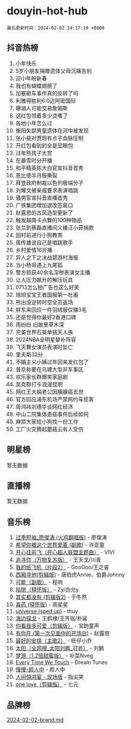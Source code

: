 # douyin-hot-hub

`最后更新时间：2024-02-02 14:17:19 +0800`

## 抖音热榜

1. 小年快乐
1. 5岁小朋友捐赠遗体父母沉痛告别
1. 迎小年盼新春
1. 我也有蝴蝶翅膀了
1. 加塞砸车事件真的反转了吗
1. 利雅得胜利6:0迈阿密国际
1. 曝湖人可能交易詹姆斯
1. 这红包领着多少烫嘴了
1. 各地小年怎么过
1. 衡阳失踪男童遗体在河中被发现
1. 张小斐对贾玲有点子血脉压制
1. 开红包看到的全是显眼包
1. 过年熊孩子大赏
1. 在暴雪时分开播
1. 和平精英陈大白官宣抖音首秀
1. 恩比德半月板撕裂
1. 拜登政府制裁以色列极端分子
1. 刘耀文被亲戚要求表演唱跳
1. 骚男官宣抖音直播首秀
1. 广铁集团增加退改签窗口
1. 赵露思的古风造型更新了
1. 触发越南卡点舞的100种物品
1. 张兰到蔡磊直播间义播汪小菲捐款
1. 回村前进行小狗教育
1. 周传雄说自己是唱跳歌手
1. 乡村爱情16开播
1. 异人之下之决战碧游村海报
1. 当小杨哥遇上九尾狐
1. 警方抓获40余名淫秽表演女主播
1. 让人压力飙升的解压玩具
1. 0713怎么拍广告也这么好笑
1. 旭旭宝宝王者国服第一杜甫
1. 熊出没逆转时空全员返场
1. 胖东来回应一件羽绒服仅赚3毛
1. 还是觉得你最好2香港口碑
1. 雨纷纷 旧故里草木深
1. 完美世界石昊单挑天人族
1. 2024NBA全明星替补阵容
1. 飞天舞女演员表演时坠亡
1. 里夫斯32分
1. 不婚主义小姨过年回来发红包了
1. 普京称要在乌建大型非军事区
1. 欢乐家长群爆笑家庭剧
1. 吴克群打卡浪漫昆明
1. 网红王大娟老公因胰腺癌去世
1. 官方回应浦东机场严禁网约车揽客
1. 周鸿祎刘德华谈网红经济
1. 中山二院集体患癌事件后续如何
1. 麻烦大家给小狗找一份工作
1. 工厂火灾腾起蘑菇云有人受伤

## 明星榜

暂无数据

## 直播榜

暂无数据

## 音乐榜

1. [过季短袖_廖俊涛 (火鸡翻唱版)](https://sf5-hl-cdn-tos.douyinstatic.com/obj/tos-cn-ve-2774/ogQVJl0tRBKxQgZji7YClFEBrVDeHpPTWfCZbQ) - 廖俊涛
1. [希望你被这个世界爱着 (副歌)](https://sf5-hl-cdn-tos.douyinstatic.com/obj/tos-cn-ve-2774/oUHCmWQfZlE3QQBKBeD8rCFLpJzPgCpImhsxMt) - 许亚童
1. [开心往前飞（开心超人联盟主题曲）](https://sf5-hl-cdn-tos.douyinstatic.com/obj/tos-cn-ve-2774/9d8fb7c82cf1421fb93a9fe925275e0a) - VIVI
1. [追寻你（万物复苏版）](https://sf6-cdn-tos.douyinstatic.com/obj/tos-cn-ve-2774/oYeAZJsbjIDit9APmBg8u6uDUQnHmoCf3gbo74) - 王天戈/川青
1. [我的纸飞机（片段2）](https://sf3-cdn-tos.douyinstatic.com/obj/tos-cn-ve-2774/oM2ZrKcg2CD5AeRB2gkeXOFB1IxAGJdZPazYHf) - GooGoo/王之睿
1. [西厢寻他(剪辑版)](https://sf5-hl-cdn-tos.douyinstatic.com/obj/tos-cn-ve-2774/oUsAVfAQKlRNxEv5qxvIB8o5qmIWUcXbzJKJhw) - 唐伯虎Annie、伯爵Johnny
1. [可能（副歌）](https://sf3-cdn-tos.douyinstatic.com/obj/tos-cn-ve-2774/cde1731888894259b333569393c2fb51) - 程响
1. [陷阱（释怀版）](https://sf5-hl-cdn-tos.douyinstatic.com/obj/tos-cn-ve-2774/oE8C21LeZrzKLDFfQYgMzx4GAIHageG5IzayY7) - Zy/白允y
1. [其实都没有 (剪辑版2)](https://sf5-hl-cdn-tos.douyinstatic.com/obj/tos-cn-ve-2774/oEBNQenHZtBhxYjGgUDQk0BCHTigQafgFlbQ7k) - 于冬然
1. [毒药 (释怀版)](https://sf5-hl-cdn-tos.douyinstatic.com/obj/tos-cn-ve-2774/oYILMEAzspdZBIzy4frJNB8ZHPHWAhiwowd4Ad) - 周星星
1. [universe (sped up)](https://sf5-hl-cdn-tos.douyinstatic.com/obj/tos-cn-ve-2774/oIQnurQLDCsdYeegkM4CKuVb23MZBXtX6QB8bv) - thuy
1. [海边探戈](https://sf5-hl-cdn-tos.douyinstatic.com/obj/tos-cn-ve-2774/os9gE0VQCGqt6VQkZDyBBYvfSDY0QFe3vVmubn) - 王鹤棣/王齐铭/朴鲨
1. [你看我多可爱（剪辑版）](https://sf5-hl-cdn-tos.douyinstatic.com/obj/tos-cn-ve-2774/018d241ee66a4a189b2fa9ea2fe3363d) - 宝韵童声
1. [有你在 (第一次见面你的开场白)](https://sf5-hl-cdn-tos.douyinstatic.com/obj/tos-cn-ve-2774/oAthrQ3ClJBfI57uBoFEgNDYtNCZ0TSYQQfxQ0) - 赵露思
1. [最好的安排（主歌2）](https://sf3-cdn-tos.douyinstatic.com/obj/tos-cn-ve-2774/oMMZX1DuHpMwgoDztBmZswgQnbCeeANZxBHkFY) - 旺仔小乔
1. [太阳（全网搜_太阳刘鹏_可听）](https://sf5-hl-cdn-tos.douyinstatic.com/obj/tos-cn-ve-2774/ogWbyIQnlBFImVbeDocRdCIYtBHlbJXgfZMvgz) - 刘鹏
1. [梦游（1.2倍甜蜜版）](https://sf3-cdn-tos.douyinstatic.com/obj/tos-cn-ve-2774/o4gyAUm8hwufoEABmwVIiQtHsFuGzAEEWtNMzo) - 补菜Nveg
1. [Every Time We Touch](https://sf5-hl-cdn-tos.douyinstatic.com/obj/tos-cn-ve-2774/ogN6lUKQeBBfEVhIOMikG1CcJjugxk1tztZyhP) - Dream Tunes
1. [慢慢-颜人中](https://sf6-cdn-tos.douyinstatic.com/obj/tos-cn-ve-2774/ocjHNfBXdBxQNC8ZGAeoLMFTUgtBg8bkExunDC) - 颜人中
1. [人间惊鸿宴 - 现场版](https://sf6-cdn-tos.douyinstatic.com/obj/tos-cn-ve-2774/osF4mrPePAf2Yv8Wfr5fATCHZwL5h1QiGQAKwz) - 指尖笑
1. [one love（剪辑版）](https://sf5-hl-cdn-tos.douyinstatic.com/obj/tos-cn-ve-2774/o4utbbKzHedACBQ0bkG7ZBgUvDQzbBDnYd1f1k) - 七元

## 品牌榜

[2024-02-02-brand.md](2024-02-02-brand.md)
